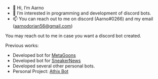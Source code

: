 - 👋 Hi, I’m Aarno
- 👀 I’m interested in programming and development of discord bots.
- 📫 You can reach out to me on discord (Aarno#0266) and my email (aarnodorian56@gmail.com)

You may reach out to me in case you want a discord bot created.

Previous works:

- Developed bot for [MetaGoons](https://discord.gg/FccAYSGwpt)
- Developed bot for [SneakerNews](https://instagram.com/sneakernews?utm_medium=copy_link)
- Developed several other personal bots. 
- Personal Project: [Athix Bot](https://top.gg/bot/821412547097395302)

